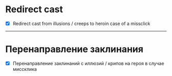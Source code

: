 # Redirect cast
- [x] Redirect cast from illusions / creeps  to heroin case of a missclick
---
# Перенаправление заклинания
- [x] Перенаправление заклинаний с иллюзий / крипов на героя в случае миссклика
